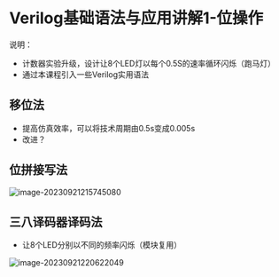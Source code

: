 # Verilog基础语法与应用讲解1-位操作

说明：

- 计数器实验升级，设计让8个LED灯以每个0.5S的速率循环闪烁（跑马灯）
- 通过本课程引入一些Verilog实用语法

## 移位法

- 提高仿真效率，可以将技术周期由0.5s变成0.005s
- 改进？

## 位拼接写法

![image-20230921215745080](https://lgy0404.oss-cn-shanghai.aliyuncs.com/typoraimage-20230921215745080.png)

## 三八译码器译码法

- 让8个LED分别以不同的频率闪烁（模块复用）

![image-20230921220622049](https://lgy0404.oss-cn-shanghai.aliyuncs.com/typoraimage-20230921220622049.png)